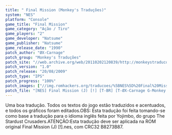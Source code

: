 ```yaml
---
title: " Final Mission (Monkey's Traduções)"
system: "NES"
platform: "Console"
game_title: "Final Mission"
game_category: "Ação / Tiro"
game_players: "2"
game_developer: "Natsume"
game_publisher: "Natsume"
game_release_date: "1990"
patch_author: "ØX-Carnage"
patch_group: "Monkey's Traduções"
patch_site: "//web.archive.org/web/20110202120839/http://monkeystraducoes.com/"
patch_version: "1.0"
patch_release: "20/08/2009"
patch_type: "IPS"
patch_progress: "100%"
patch_images: ["//img.romhackers.org/traducoes/%5BNES%5D%20Final%20Mission%20-%20Monkey's%20Tradu%C3%A7%C3%B5es%20-%201.png","//img.romhackers.org/traducoes/%5BNES%5D%20Final%20Mission%20-%20Monkey's%20Tradu%C3%A7%C3%B5es%20-%202.png","//img.romhackers.org/traducoes/%5BNES%5D%20Final%20Mission%20-%20Monkey's%20Tradu%C3%A7%C3%B5es%20-%203.png"]
patch_file: "[NES] Final Mission (J) [!] [T-BR] [T-ØX-Carnage G-Monkey's Traduções] [V-1.0 P-100% A-2009].zip"
---
```

Uma boa tradução. Todos os textos do jogo estão traduzidos e acentuados, e todos os gráficos foram editados.OBS: Esta tradução foi feita tomando-se como base a tradução para o idioma inglês feita por Yojimbo, do grupo The Stardust Crusaders.ATENÇÃO:Esta tradução deve ser aplicada na ROM original Final Mission (J) [!].nes, com CRC32 B8273B87.